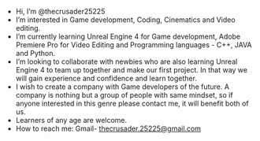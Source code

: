- Hi, I’m @thecrusader25225
- I’m interested in Game development, Coding, Cinematics and Video editing.
- I’m currently learning Unreal Engine 4 for Game development, Adobe Premiere Pro for Video Editing and Programming languages - C++, JAVA and Python.
- I’m looking to collaborate with newbies who are also learning Unreal Engine 4 to team up together and make our first project. In that way we will gain experience and confidence and learn together.
- I wish to create a company with Game developers of the future. A company is nothing but a group of people with same mindset, so if anyone interested in this genre please contact me, it will benefit both of us.
- Learners of any age are welcome.
- How to reach me:
     Gmail- thecrusader.25225@gmail.com
